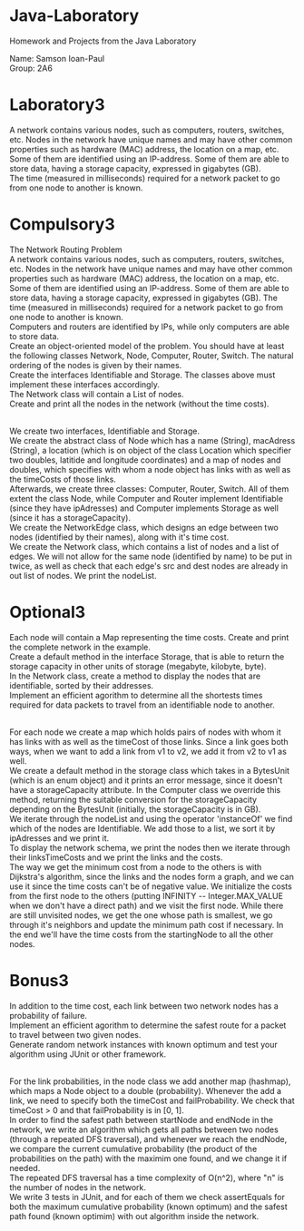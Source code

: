 # Java-Laboratory
 Homework and Projects from the Java Laboratory <br />

Name: Samson Ioan-Paul <br />
Group: 2A6 <br />

# Laboratory3
A network contains various nodes, such as computers, routers, switches, etc. Nodes in the network have unique names and may have other common properties such as hardware (MAC) address, the location on a map, etc. <br />
Some of them are identified using an IP-address. Some of them are able to store data, having a storage capacity, expressed in gigabytes (GB). <br />
The time (measured in milliseconds) required for a network packet to go from one node to another is known. <br />

# Compulsory3
The Network Routing Problem <br />
A network contains various nodes, such as computers, routers, switches, etc. Nodes in the network have unique names and may have other common properties such as hardware (MAC) address, the location on a map, etc.
Some of them are identified using an IP-address. Some of them are able to store data, having a storage capacity, expressed in gigabytes (GB).
The time (measured in milliseconds) required for a network packet to go from one node to another is known. <br />
Computers and routers are identified by IPs, while only computers are able to store data. <br />
Create an object-oriented model of the problem. You should have at least the following classes Network, Node, Computer, Router, Switch. The natural ordering of the nodes is given by their names. <br />
Create the interfaces Identifiable and Storage. The classes above must implement these interfaces accordingly. <br />
The Network class will contain a List of nodes. <br />
Create and print all the nodes in the network (without the time costs). <br /> <br />

We create two interfaces, Identifiable and Storage.  <br />
We create the abstract class of Node which has a name (String), macAdress (String), a location (which is on object of the class Location which specifier two doubles, latitide and longitude coordinates) and a map of nodes and doubles, which specifies with whom a node object has links with as well as the timeCosts of those links. <br />
Afterwards, we create three classes: Computer, Router, Switch. All of them extent the class Node, while Computer and Router implement Identifiable (since they have ipAdresses) and Computer implements Storage as well (since it has a storageCapacity). <br />
We create the NetworkEdge class, which designs an edge between two nodes (identified by their names), along with it's time cost. <br />
We create the Network class, which contains a list of nodes and a list of edges. We will not allow for the same node (identified by name) to be put in twice, as well as check that each edge's src and dest nodes are already in out list of nodes. We print the nodeList. <br />

# Optional3
Each node will contain a Map representing the time costs. Create and print the complete network in the example. <br />
Create a default method in the interface Storage, that is able to return the storage capacity in other units of storage (megabyte, kilobyte, byte). <br />
In the Network class, create a method to display the nodes that are identifiable, sorted by their addresses. <br />
Implement an efficient agorithm to determine all the shortests times required for data packets to travel from an identifiable node to another. <br /> <br />

For each node we create a map which holds pairs of nodes with whom it has links with as well as the timeCost of those links. Since a link goes both ways, when we want to add a link from v1 to v2, we add it from v2 to v1 as well. <br />
We create a default method in the storage class which takes in a BytesUnit (which is an enum object) and it prints an error message, since it doesn't have a storageCapacity attribute. In the Computer class we override this method, returning the suitable conversion for the storageCapacity depending on the BytesUnit (initially, the storageCapacity is in GB). <br />
We iterate through the nodeList and using the operator 'instanceOf' we find which of the nodes are Identifiable. We add those to a list, we sort it by ipAdresses and we print it. <br />
To display the network schema, we print the nodes then we iterate through their linksTimeCosts and we print the links and the costs. <br />
The way we get the minimum cost from a node to the others is with Dijkstra's algorithm, since the links and the nodes form a graph, and we can use it since the time costs can't be of negative value. We initialize the costs from the first node to the others (putting INFINITY -- Integer.MAX_VALUE when we don't have a direct path) and we visit the first node. While there are still unvisited nodes, we get the one whose path is smallest, we go through it's neighbors and update the minimum path cost if necessary. In the end we'll have the time costs from the startingNode to all the other nodes. <br />

# Bonus3

In addition to the time cost, each link between two network nodes has a probability of failure. <br />
Implement an efficient agorithm to determine the safest route for a packet to travel between two given nodes. <br />
Generate random network instances with known optimum and test your algorithm using JUnit or other framework. <br /> <br />

For the link probabilities, in the node class we add another map (hashmap), which maps a Node object to a double (probability). Whenever the add a link, we need to specify both the timeCost and failProbability. We check that timeCost > 0 and that failProbability is in \[0, 1]. <br />
In order to find the safest path between startNode and endNode in the network, we write an algorithm which gets all paths between two nodes (through a repeated DFS traversal), and whenever we reach the endNode, we compare the current cumulative probability (the product of the probabilities on the path) with the maximim one found, and we change it if needed. <br />
The repeated DFS traversal has a time complexity of O(n^2), where "n" is the number of nodes in the network. <br />
We write 3 tests in JUnit, and for each of them we check assertEquals for both the maximum cumulative probability (known optimum) and the safest path found (known optimim) with out algorithm inside the network. <br />

